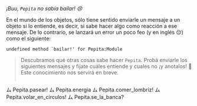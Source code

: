 _¡Buu, `Pepita` no sabía bailar! :cry:_

En el mundo de los objetos, sólo tiene sentido enviarle un mensaje a un objeto si lo entiende, es decir, si sabe hacer algo como reacción a ese mensaje. De lo contrario, se lanzará un error un poco feo (y en inglés :pensive:) como el siguiente: 

```
undefined method `bailar!' for Pepita:Module
```

> Descubramos qué otras cosas sabe hacer `Pepita`. Probá enviarle los siguientes mensajes y fijate cuáles entiende y cuales no ¡y anotalos! :memo:
Este conocimiento nos servirá en breve. 
> 
> ```ruby
ム Pepita.pasear!
ム Pepita.energia
ム Pepita.comer_lombriz!
ム Pepita.volar_en_circulos!
ム Pepita.se_la_banca?
```

